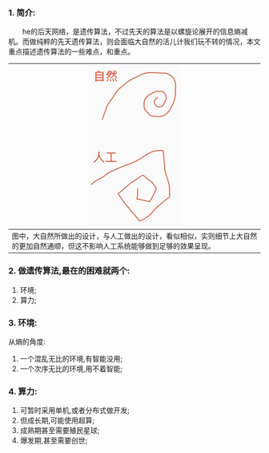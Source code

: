 ### 1. 简介:

　　he的后天网络，是遗传算法，不过先天的算法是以螺旋论展开的信息熵减机。而做纯粹的先天遗传算法，则会面临大自然的活儿计我们玩不转的情况，本文重点描述遗传算法的一些难点，和重点。

| ![](assets/46_大自然与人工设计对比示图.png) |
| --- |
| 图中，大自然所做出的设计，与人工做出的设计，看似相似，实则细节上大自然的更加自然通顺，但这不影响人工系统能够做到足够的效果呈现。 |

### 2. 做遗传算法,最在的困难就两个:

1. 环境;
2. 算力;

### 3. 环境:

从熵的角度:
1. 一个混乱无比的环境,有智能没用;
2. 一个次序无比的环境,用不着智能;

### 4. 算力:

1. 可暂时采用单机,或者分布式做开发;
2. 但成长期,可能使用超算;
3. 成熟期甚至需要殖民星球;
4. 爆发期,甚至需要创世;

